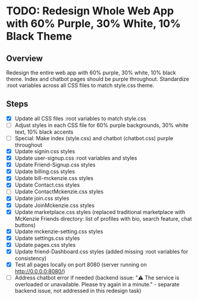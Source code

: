 # TODO: Redesign Whole Web App with 60% Purple, 30% White, 10% Black Theme

## Overview
Redesign the entire web app with 60% purple, 30% white, 10% black theme. Index and chatbot pages should be purple throughout. Standardize :root variables across all CSS files to match style.css theme.

## Steps
- [x] Update all CSS files :root variables to match style.css
- [ ] Adjust styles in each CSS file for 60% purple backgrounds, 30% white text, 10% black accents
- [ ] Special: Make index (style.css) and chatbot (chatbot.css) purple throughout
- [x] Update signin.css styles
- [x] Update user-signup.css :root variables and styles
- [x] Update Friend-Signup.css styles
- [x] Update billing.css styles
- [x] Update bill-mckenzie.css styles
- [x] Update Contact.css styles
- [ ] Update ContactMckenzie.css styles
- [x] Update join.css styles
- [x] Update JoinMckenzie.css styles
- [x] Update marketplace.css styles (replaced traditional marketplace with McKenzie Friends directory: list of profiles with bio, search feature, chat buttons)
- [x] Update mckenzie-setting.css styles
- [x] Update settings.css styles
- [x] Update pages.css styles
- [x] Update friend-Dashboard.css styles (added missing :root variables for consistency)
- [x] Test all pages locally on port 8080 (server running on http://0.0.0.0:8080/)
- [ ] Address chatbot error if needed (backend issue: "⚠️ The service is overloaded or unavailable. Please try again in a minute." - separate backend issue, not addressed in this redesign task)
